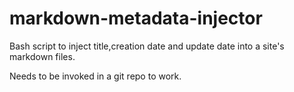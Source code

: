 # markdown-metadata-injector

Bash script to inject title,creation date and update date into a site's markdown files.

Needs to be invoked in a git repo to work.

